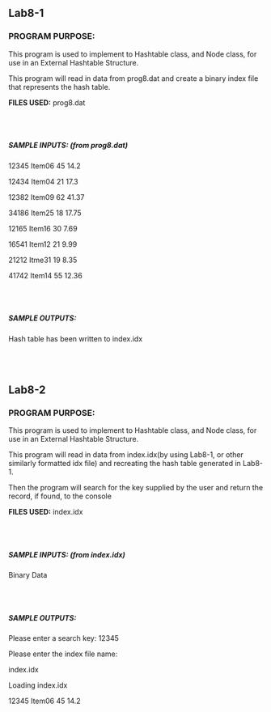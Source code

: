 <h2>Lab8-1</h2>
<h3>PROGRAM PURPOSE:</h3>
<p>This program is used to implement to Hashtable class, and Node class, for use in an External Hashtable Structure.</p>
<p>This program will read in data from prog8.dat and create a binary index file that represents the hash table.</p>

<p><b>FILES USED:</b> prog8.dat</p>
 <br></br>
<h5>SAMPLE INPUTS: (from prog8.dat)</h5>
<p>12345 Item06 45 14.2</p>
<p>12434 Item04 21 17.3</p>
<p>12382 Item09 62 41.37</p>
<p>34186 Item25 18 17.75</p>
<p>12165 Item16 30 7.69</p>
<p>16541 Item12 21 9.99</p>
<p>21212 Itme31 19 8.35</p>
<p>41742 Item14 55 12.36</p>
 <br></br>
<h5>SAMPLE OUTPUTS:</h5>
 Hash table has been written to index.idx
<br></br>
<br></br>
<h2></h2>
<h2>Lab8-2</h2>
<h3>PROGRAM PURPOSE:</h3>
<p> This program is used to implement to Hashtable class, and Node class, for use in an External Hashtable Structure.</p>
<p>This program will read in data from index.idx(by using Lab8-1, or other similarly formatted idx file) and recreating the hash table generated in Lab8-1.</p>
 <p>Then the program will search for the key supplied by the user and return the record, if found, to the console</p>

<p><b>FILES USED:</b> index.idx</p>
 <br></br>
<h5>SAMPLE INPUTS: (from index.idx)</h5>
<p> Binary Data </p>
 <br></br>
<h5>SAMPLE OUTPUTS:</h5>
<p>Please enter a search key: 12345</p>
<p>Please enter the index file name:</p>
 <p>index.idx</p>
 <p>Loading index.idx</p>
 <p> 12345 Item06 45 14.2</p>

 
